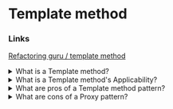 # Template method

### Links

[Refactoring guru / template method](https://refactoring.guru/design-patterns/template-method)

<details>
  <summary>What is a Template method?</summary>

Template Method is a behavioral design pattern that defines the skeleton of an algorithm in the superclass but lets subclasses override specific steps of the algorithm without changing its structure.

</details>

<details>
  <summary>What is a Template method's Applicability?</summary>

- Use the Template Method pattern when you want to let clients extend only particular steps of an algorithm, but not the whole algorithm or its structure;
- Use the pattern when you have several classes that contain almost identical algorithms with some minor differences. As a result, you might need to modify all classes when the algorithm changes.

</details>

<details>
  <summary>What are pros of a Template method pattern?</summary>

- It is possible to let clients override only certain parts of a large algorithm, making them less affected by changes that happen to other parts of the algorithm.
- It is possible to pull the duplicate code into a superclass.

</details>

<details>
  <summary>What are cons of a Proxy pattern?</summary>

- Some clients may be limited by the provided skeleton of an algorithm;
- You might violate the Liskov Substitution Principle by suppressing a default step implementation via a subclass;
- Template methods tend to be harder to maintain the more steps they have.

</details>
